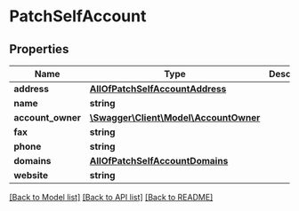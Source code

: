 # PatchSelfAccount

## Properties
Name | Type | Description | Notes
------------ | ------------- | ------------- | -------------
**address** | [**AllOfPatchSelfAccountAddress**](AllOfPatchSelfAccountAddress.md) |  | [optional] 
**name** | **string** |  | [optional] 
**account_owner** | [**\Swagger\Client\Model\AccountOwner**](AccountOwner.md) |  | [optional] 
**fax** | **string** |  | [optional] 
**phone** | **string** |  | [optional] 
**domains** | [**AllOfPatchSelfAccountDomains**](AllOfPatchSelfAccountDomains.md) |  | [optional] 
**website** | **string** |  | [optional] 

[[Back to Model list]](../../README.md#documentation-for-models) [[Back to API list]](../../README.md#documentation-for-api-endpoints) [[Back to README]](../../README.md)

